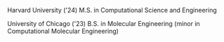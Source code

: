 Harvard University ('24)
M.S. in Computational Science and Engineering

University of Chicago ('23)
B.S. in Molecular Engineering (minor in Computational Molecular Engineering)
